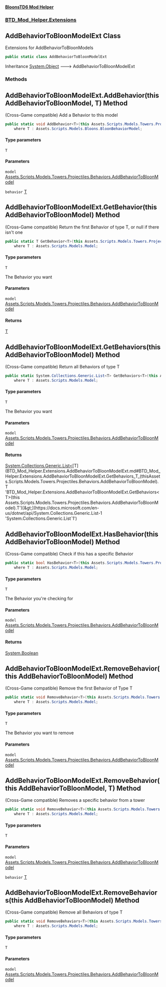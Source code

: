 #### [BloonsTD6 Mod Helper](index.md 'index')
### [BTD_Mod_Helper.Extensions](index.md#BTD_Mod_Helper.Extensions 'BTD_Mod_Helper.Extensions')

## AddBehaviorToBloonModelExt Class

Extensions for AddBehaviorToBloonModels

```csharp
public static class AddBehaviorToBloonModelExt
```

Inheritance [System.Object](https://docs.microsoft.com/en-us/dotnet/api/System.Object 'System.Object') &#129106; AddBehaviorToBloonModelExt
### Methods

<a name='BTD_Mod_Helper.Extensions.AddBehaviorToBloonModelExt.AddBehavior_T_(thisAssets.Scripts.Models.Towers.Projectiles.Behaviors.AddBehaviorToBloonModel,T)'></a>

## AddBehaviorToBloonModelExt.AddBehavior<T>(this AddBehaviorToBloonModel, T) Method

(Cross-Game compatible) Add a Behavior to this model

```csharp
public static void AddBehavior<T>(this Assets.Scripts.Models.Towers.Projectiles.Behaviors.AddBehaviorToBloonModel model, T behavior)
    where T : Assets.Scripts.Models.Bloons.BloonBehaviorModel;
```
#### Type parameters

<a name='BTD_Mod_Helper.Extensions.AddBehaviorToBloonModelExt.AddBehavior_T_(thisAssets.Scripts.Models.Towers.Projectiles.Behaviors.AddBehaviorToBloonModel,T).T'></a>

`T`
#### Parameters

<a name='BTD_Mod_Helper.Extensions.AddBehaviorToBloonModelExt.AddBehavior_T_(thisAssets.Scripts.Models.Towers.Projectiles.Behaviors.AddBehaviorToBloonModel,T).model'></a>

`model` [Assets.Scripts.Models.Towers.Projectiles.Behaviors.AddBehaviorToBloonModel](https://docs.microsoft.com/en-us/dotnet/api/Assets.Scripts.Models.Towers.Projectiles.Behaviors.AddBehaviorToBloonModel 'Assets.Scripts.Models.Towers.Projectiles.Behaviors.AddBehaviorToBloonModel')

<a name='BTD_Mod_Helper.Extensions.AddBehaviorToBloonModelExt.AddBehavior_T_(thisAssets.Scripts.Models.Towers.Projectiles.Behaviors.AddBehaviorToBloonModel,T).behavior'></a>

`behavior` [T](BTD_Mod_Helper.Extensions.AddBehaviorToBloonModelExt.md#BTD_Mod_Helper.Extensions.AddBehaviorToBloonModelExt.AddBehavior_T_(thisAssets.Scripts.Models.Towers.Projectiles.Behaviors.AddBehaviorToBloonModel,T).T 'BTD_Mod_Helper.Extensions.AddBehaviorToBloonModelExt.AddBehavior<T>(this Assets.Scripts.Models.Towers.Projectiles.Behaviors.AddBehaviorToBloonModel, T).T')

<a name='BTD_Mod_Helper.Extensions.AddBehaviorToBloonModelExt.GetBehavior_T_(thisAssets.Scripts.Models.Towers.Projectiles.Behaviors.AddBehaviorToBloonModel)'></a>

## AddBehaviorToBloonModelExt.GetBehavior<T>(this AddBehaviorToBloonModel) Method

(Cross-Game compatible) Return the first Behavior of type T, or null if there isn't one

```csharp
public static T GetBehavior<T>(this Assets.Scripts.Models.Towers.Projectiles.Behaviors.AddBehaviorToBloonModel model)
    where T : Assets.Scripts.Models.Model;
```
#### Type parameters

<a name='BTD_Mod_Helper.Extensions.AddBehaviorToBloonModelExt.GetBehavior_T_(thisAssets.Scripts.Models.Towers.Projectiles.Behaviors.AddBehaviorToBloonModel).T'></a>

`T`

The Behavior you want
#### Parameters

<a name='BTD_Mod_Helper.Extensions.AddBehaviorToBloonModelExt.GetBehavior_T_(thisAssets.Scripts.Models.Towers.Projectiles.Behaviors.AddBehaviorToBloonModel).model'></a>

`model` [Assets.Scripts.Models.Towers.Projectiles.Behaviors.AddBehaviorToBloonModel](https://docs.microsoft.com/en-us/dotnet/api/Assets.Scripts.Models.Towers.Projectiles.Behaviors.AddBehaviorToBloonModel 'Assets.Scripts.Models.Towers.Projectiles.Behaviors.AddBehaviorToBloonModel')

#### Returns
[T](BTD_Mod_Helper.Extensions.AddBehaviorToBloonModelExt.md#BTD_Mod_Helper.Extensions.AddBehaviorToBloonModelExt.GetBehavior_T_(thisAssets.Scripts.Models.Towers.Projectiles.Behaviors.AddBehaviorToBloonModel).T 'BTD_Mod_Helper.Extensions.AddBehaviorToBloonModelExt.GetBehavior<T>(this Assets.Scripts.Models.Towers.Projectiles.Behaviors.AddBehaviorToBloonModel).T')

<a name='BTD_Mod_Helper.Extensions.AddBehaviorToBloonModelExt.GetBehaviors_T_(thisAssets.Scripts.Models.Towers.Projectiles.Behaviors.AddBehaviorToBloonModel)'></a>

## AddBehaviorToBloonModelExt.GetBehaviors<T>(this AddBehaviorToBloonModel) Method

(Cross-Game compatible) Return all Behaviors of type T

```csharp
public static System.Collections.Generic.List<T> GetBehaviors<T>(this Assets.Scripts.Models.Towers.Projectiles.Behaviors.AddBehaviorToBloonModel model)
    where T : Assets.Scripts.Models.Model;
```
#### Type parameters

<a name='BTD_Mod_Helper.Extensions.AddBehaviorToBloonModelExt.GetBehaviors_T_(thisAssets.Scripts.Models.Towers.Projectiles.Behaviors.AddBehaviorToBloonModel).T'></a>

`T`

The Behavior you want
#### Parameters

<a name='BTD_Mod_Helper.Extensions.AddBehaviorToBloonModelExt.GetBehaviors_T_(thisAssets.Scripts.Models.Towers.Projectiles.Behaviors.AddBehaviorToBloonModel).model'></a>

`model` [Assets.Scripts.Models.Towers.Projectiles.Behaviors.AddBehaviorToBloonModel](https://docs.microsoft.com/en-us/dotnet/api/Assets.Scripts.Models.Towers.Projectiles.Behaviors.AddBehaviorToBloonModel 'Assets.Scripts.Models.Towers.Projectiles.Behaviors.AddBehaviorToBloonModel')

#### Returns
[System.Collections.Generic.List&lt;](https://docs.microsoft.com/en-us/dotnet/api/System.Collections.Generic.List-1 'System.Collections.Generic.List`1')[T](BTD_Mod_Helper.Extensions.AddBehaviorToBloonModelExt.md#BTD_Mod_Helper.Extensions.AddBehaviorToBloonModelExt.GetBehaviors_T_(thisAssets.Scripts.Models.Towers.Projectiles.Behaviors.AddBehaviorToBloonModel).T 'BTD_Mod_Helper.Extensions.AddBehaviorToBloonModelExt.GetBehaviors<T>(this Assets.Scripts.Models.Towers.Projectiles.Behaviors.AddBehaviorToBloonModel).T')[&gt;](https://docs.microsoft.com/en-us/dotnet/api/System.Collections.Generic.List-1 'System.Collections.Generic.List`1')

<a name='BTD_Mod_Helper.Extensions.AddBehaviorToBloonModelExt.HasBehavior_T_(thisAssets.Scripts.Models.Towers.Projectiles.Behaviors.AddBehaviorToBloonModel)'></a>

## AddBehaviorToBloonModelExt.HasBehavior<T>(this AddBehaviorToBloonModel) Method

(Cross-Game compatible) Check if this has a specific Behavior

```csharp
public static bool HasBehavior<T>(this Assets.Scripts.Models.Towers.Projectiles.Behaviors.AddBehaviorToBloonModel model)
    where T : Assets.Scripts.Models.Model;
```
#### Type parameters

<a name='BTD_Mod_Helper.Extensions.AddBehaviorToBloonModelExt.HasBehavior_T_(thisAssets.Scripts.Models.Towers.Projectiles.Behaviors.AddBehaviorToBloonModel).T'></a>

`T`

The Behavior you're checking for
#### Parameters

<a name='BTD_Mod_Helper.Extensions.AddBehaviorToBloonModelExt.HasBehavior_T_(thisAssets.Scripts.Models.Towers.Projectiles.Behaviors.AddBehaviorToBloonModel).model'></a>

`model` [Assets.Scripts.Models.Towers.Projectiles.Behaviors.AddBehaviorToBloonModel](https://docs.microsoft.com/en-us/dotnet/api/Assets.Scripts.Models.Towers.Projectiles.Behaviors.AddBehaviorToBloonModel 'Assets.Scripts.Models.Towers.Projectiles.Behaviors.AddBehaviorToBloonModel')

#### Returns
[System.Boolean](https://docs.microsoft.com/en-us/dotnet/api/System.Boolean 'System.Boolean')

<a name='BTD_Mod_Helper.Extensions.AddBehaviorToBloonModelExt.RemoveBehavior_T_(thisAssets.Scripts.Models.Towers.Projectiles.Behaviors.AddBehaviorToBloonModel)'></a>

## AddBehaviorToBloonModelExt.RemoveBehavior<T>(this AddBehaviorToBloonModel) Method

(Cross-Game compatible) Remove the first Behavior of Type T

```csharp
public static void RemoveBehavior<T>(this Assets.Scripts.Models.Towers.Projectiles.Behaviors.AddBehaviorToBloonModel model)
    where T : Assets.Scripts.Models.Model;
```
#### Type parameters

<a name='BTD_Mod_Helper.Extensions.AddBehaviorToBloonModelExt.RemoveBehavior_T_(thisAssets.Scripts.Models.Towers.Projectiles.Behaviors.AddBehaviorToBloonModel).T'></a>

`T`

The Behavior you want to remove
#### Parameters

<a name='BTD_Mod_Helper.Extensions.AddBehaviorToBloonModelExt.RemoveBehavior_T_(thisAssets.Scripts.Models.Towers.Projectiles.Behaviors.AddBehaviorToBloonModel).model'></a>

`model` [Assets.Scripts.Models.Towers.Projectiles.Behaviors.AddBehaviorToBloonModel](https://docs.microsoft.com/en-us/dotnet/api/Assets.Scripts.Models.Towers.Projectiles.Behaviors.AddBehaviorToBloonModel 'Assets.Scripts.Models.Towers.Projectiles.Behaviors.AddBehaviorToBloonModel')

<a name='BTD_Mod_Helper.Extensions.AddBehaviorToBloonModelExt.RemoveBehavior_T_(thisAssets.Scripts.Models.Towers.Projectiles.Behaviors.AddBehaviorToBloonModel,T)'></a>

## AddBehaviorToBloonModelExt.RemoveBehavior<T>(this AddBehaviorToBloonModel, T) Method

(Cross-Game compatible) Removes a specific behavior from a tower

```csharp
public static void RemoveBehavior<T>(this Assets.Scripts.Models.Towers.Projectiles.Behaviors.AddBehaviorToBloonModel model, T behavior)
    where T : Assets.Scripts.Models.Model;
```
#### Type parameters

<a name='BTD_Mod_Helper.Extensions.AddBehaviorToBloonModelExt.RemoveBehavior_T_(thisAssets.Scripts.Models.Towers.Projectiles.Behaviors.AddBehaviorToBloonModel,T).T'></a>

`T`
#### Parameters

<a name='BTD_Mod_Helper.Extensions.AddBehaviorToBloonModelExt.RemoveBehavior_T_(thisAssets.Scripts.Models.Towers.Projectiles.Behaviors.AddBehaviorToBloonModel,T).model'></a>

`model` [Assets.Scripts.Models.Towers.Projectiles.Behaviors.AddBehaviorToBloonModel](https://docs.microsoft.com/en-us/dotnet/api/Assets.Scripts.Models.Towers.Projectiles.Behaviors.AddBehaviorToBloonModel 'Assets.Scripts.Models.Towers.Projectiles.Behaviors.AddBehaviorToBloonModel')

<a name='BTD_Mod_Helper.Extensions.AddBehaviorToBloonModelExt.RemoveBehavior_T_(thisAssets.Scripts.Models.Towers.Projectiles.Behaviors.AddBehaviorToBloonModel,T).behavior'></a>

`behavior` [T](BTD_Mod_Helper.Extensions.AddBehaviorToBloonModelExt.md#BTD_Mod_Helper.Extensions.AddBehaviorToBloonModelExt.RemoveBehavior_T_(thisAssets.Scripts.Models.Towers.Projectiles.Behaviors.AddBehaviorToBloonModel,T).T 'BTD_Mod_Helper.Extensions.AddBehaviorToBloonModelExt.RemoveBehavior<T>(this Assets.Scripts.Models.Towers.Projectiles.Behaviors.AddBehaviorToBloonModel, T).T')

<a name='BTD_Mod_Helper.Extensions.AddBehaviorToBloonModelExt.RemoveBehaviors_T_(thisAssets.Scripts.Models.Towers.Projectiles.Behaviors.AddBehaviorToBloonModel)'></a>

## AddBehaviorToBloonModelExt.RemoveBehaviors<T>(this AddBehaviorToBloonModel) Method

(Cross-Game compatible) Remove all Behaviors of type T

```csharp
public static void RemoveBehaviors<T>(this Assets.Scripts.Models.Towers.Projectiles.Behaviors.AddBehaviorToBloonModel model)
    where T : Assets.Scripts.Models.Model;
```
#### Type parameters

<a name='BTD_Mod_Helper.Extensions.AddBehaviorToBloonModelExt.RemoveBehaviors_T_(thisAssets.Scripts.Models.Towers.Projectiles.Behaviors.AddBehaviorToBloonModel).T'></a>

`T`
#### Parameters

<a name='BTD_Mod_Helper.Extensions.AddBehaviorToBloonModelExt.RemoveBehaviors_T_(thisAssets.Scripts.Models.Towers.Projectiles.Behaviors.AddBehaviorToBloonModel).model'></a>

`model` [Assets.Scripts.Models.Towers.Projectiles.Behaviors.AddBehaviorToBloonModel](https://docs.microsoft.com/en-us/dotnet/api/Assets.Scripts.Models.Towers.Projectiles.Behaviors.AddBehaviorToBloonModel 'Assets.Scripts.Models.Towers.Projectiles.Behaviors.AddBehaviorToBloonModel')